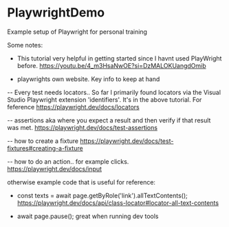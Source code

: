 # PlaywrightDemo
Example setup of Playwright for personal training

Some notes: 

- This tutorial very helpful in getting started since I havnt used PlayWright before. https://youtu.be/4_m3HsaNwOE?si=DzMALOKUangdOmib

- playwrights own website. Key info to keep at hand

-- Every test needs locators.. So far I primarily found locators via the Visual Studio Playwright extension 'identifiers'. It's in the above tutorial. For feference https://playwright.dev/docs/locators

-- assertions aka where you expect a result and then verify if that result was met. https://playwright.dev/docs/test-assertions

-- how to create a fixture https://playwright.dev/docs/test-fixtures#creating-a-fixture

-- how to do an action.. for example clicks. https://playwright.dev/docs/input


otherwise example code that is useful for reference: 

- const texts = await page.getByRole('link').allTextContents();
https://playwright.dev/docs/api/class-locator#locator-all-text-contents


- await page.pause();  great when running dev tools 




